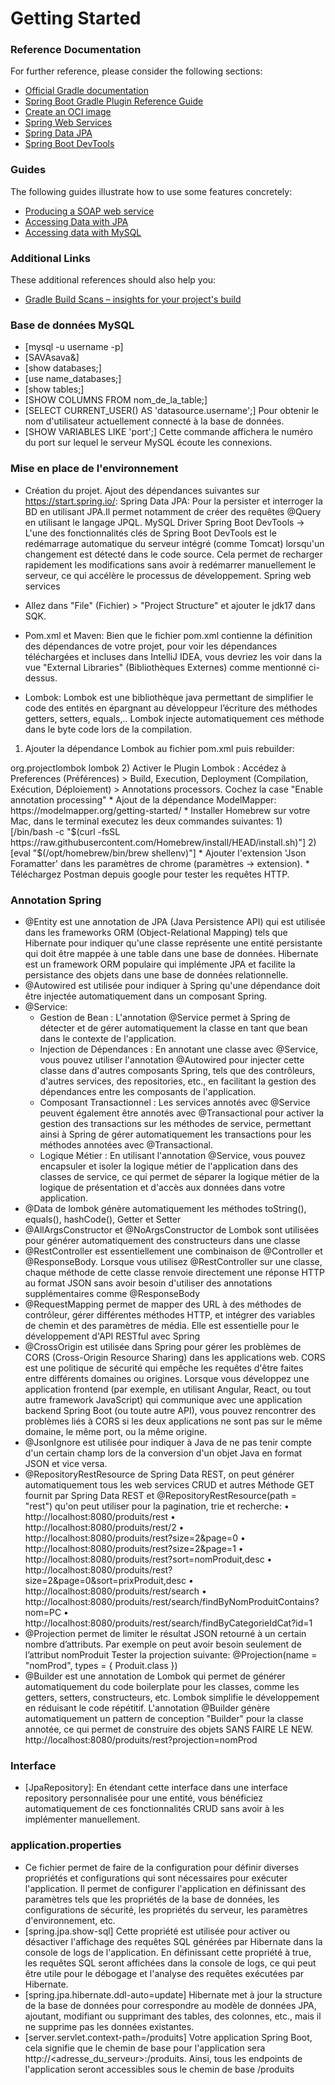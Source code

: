 # Getting Started

### Reference Documentation
For further reference, please consider the following sections:

* [Official Gradle documentation](https://docs.gradle.org)
* [Spring Boot Gradle Plugin Reference Guide](https://docs.spring.io/spring-boot/docs/3.2.1/gradle-plugin/reference/html/)
* [Create an OCI image](https://docs.spring.io/spring-boot/docs/3.2.1/gradle-plugin/reference/html/#build-image)
* [Spring Web Services](https://docs.spring.io/spring-boot/docs/3.2.1/reference/htmlsingle/index.html#io.webservices)
* [Spring Data JPA](https://docs.spring.io/spring-boot/docs/3.2.1/reference/htmlsingle/index.html#data.sql.jpa-and-spring-data)
* [Spring Boot DevTools](https://docs.spring.io/spring-boot/docs/3.2.1/reference/htmlsingle/index.html#using.devtools)

### Guides
The following guides illustrate how to use some features concretely:

* [Producing a SOAP web service](https://spring.io/guides/gs/producing-web-service/)
* [Accessing Data with JPA](https://spring.io/guides/gs/accessing-data-jpa/)
* [Accessing data with MySQL](https://spring.io/guides/gs/accessing-data-mysql/)

### Additional Links
These additional references should also help you:

* [Gradle Build Scans – insights for your project's build](https://scans.gradle.com#gradle)


### Base de données MySQL

* [mysql -u username -p]
* [SAVAsava&]
* [show databases;]
* [use name_databases;]
* [show tables;]
* [SHOW COLUMNS FROM nom_de_la_table;]
* [SELECT CURRENT_USER() AS 'datasource.username';] Pour obtenir le nom d'utilisateur actuellement connecté à la base de données.
* [SHOW VARIABLES LIKE 'port';] Cette commande affichera le numéro du port sur lequel le serveur MySQL écoute les connexions.


### Mise en place de l'environnement

* Création du projet. Ajout des dépendances suivantes sur https://start.spring.io/:
Spring Data JPA: Pour la persister et interroger la BD en utilisant JPA.Il permet notamment de créer des requêtes @Query en utilisant le langage JPQL.
MySQL Driver
Spring Boot DevTools -> L'une des fonctionnalités clés de Spring Boot DevTools est le redémarrage automatique du serveur intégré (comme Tomcat) lorsqu'un changement est détecté dans le code source. Cela permet de recharger rapidement les modifications sans avoir à redémarrer manuellement le serveur, ce qui accélère le processus de développement.
Spring web services
* Allez dans "File" (Fichier) > "Project Structure" et ajouter le jdk17 dans SQK.
* Pom.xml et Maven: Bien que le fichier pom.xml contienne la définition des dépendances de votre projet, pour voir les dépendances téléchargées et incluses dans IntelliJ IDEA, vous devriez les voir dans la vue "External Libraries" (Bibliothèques Externes) comme mentionné ci-dessus.

* Lombok: Lombok est une bibliothèque java permettant de simplifier le code des entités en épargnant au développeur l’écriture des méthodes getters, setters, equals,.. Lombok injecte automatiquement ces méthode dans le byte code lors de la compilation.
1) Ajouter la dépendance Lombok au fichier pom.xml puis rebuilder:
  <dependency>
    <groupId>org.projectlombok</groupId>
    <artifactId>lombok</artifactId>
  </dependency>
2) Activer le Plugin Lombok :
Accédez à Preferences (Préférences) > Build, Execution, Deployment (Compilation, Exécution, Déploiement) > Annotations processors.
Cochez la case "Enable annotation processing"
* Ajout de la dépendance ModelMapper: https://modelmapper.org/getting-started/
* Installer Homebrew sur votre Mac, dans le terminal executez les deux commandes suivantes:
1) [/bin/bash -c "$(curl -fsSL https://raw.githubusercontent.com/Homebrew/install/HEAD/install.sh)"]
2) [eval "$(/opt/homebrew/bin/brew shellenv)"]
* Ajouter l'extension 'Json Foramatter' dans les paramètres de chrome (paramètres -> extension).
* Téléchargez Postman depuis google pour tester les requêtes HTTP.

### Annotation Spring

* @Entity est une annotation de JPA (Java Persistence API) qui est utilisée dans les frameworks ORM (Object-Relational Mapping) tels que Hibernate pour indiquer qu'une classe représente une entité persistante qui doit être mappée à une table dans une base de données. Hibernate est un framework ORM populaire qui implémente JPA et facilite la persistance des objets dans une base de données relationnelle.
* @Autowired est utilisée pour indiquer à Spring qu'une dépendance doit être injectée automatiquement dans un composant Spring.
* @Service:
  * Gestion de Bean : L'annotation @Service permet à Spring de détecter et de gérer automatiquement la classe en tant que bean dans le contexte de l'application.
  * Injection de Dépendances : En annotant une classe avec @Service, vous pouvez utiliser l'annotation @Autowired pour injecter cette classe dans d'autres composants Spring, tels que des contrôleurs, d'autres services, des repositories, etc., en facilitant la gestion des dépendances entre les composants de l'application.
  * Composant Transactionnel : Les services annotés avec @Service peuvent également être annotés avec @Transactional pour activer la gestion des transactions sur les méthodes de service, permettant ainsi à Spring de gérer automatiquement les transactions pour les méthodes annotées avec @Transactional.
  * Logique Métier : En utilisant l'annotation @Service, vous pouvez encapsuler et isoler la logique métier de l'application dans des classes de service, ce qui permet de séparer la logique métier de la logique de présentation et d'accès aux données dans votre application.
* @Data de lombok génère automatiquement les méthodes toString(), equals(), hashCode(), Getter et Setter
* @AllArgsConstructor et @NoArgsConstructor de Lombok sont utilisées pour générer automatiquement des constructeurs dans une classe
* @RestController est essentiellement une combinaison de @Controller et @ResponseBody. Lorsque vous utilisez @RestController sur une classe, chaque méthode de cette classe renvoie directement une réponse HTTP au format JSON sans avoir besoin d'utiliser des annotations supplémentaires comme @ResponseBody
* @RequestMapping permet de mapper des URL à des méthodes de contrôleur, gérer différentes méthodes HTTP, et intégrer des variables de chemin et des paramètres de média. Elle est essentielle pour le développement d'API RESTful avec Spring
* @CrossOrigin est utilisée dans Spring pour gérer les problèmes de CORS (Cross-Origin Resource Sharing) dans les applications web. CORS est une politique de sécurité qui empêche les requêtes d'être faites entre différents domaines ou origines.
  Lorsque vous développez une application frontend (par exemple, en utilisant Angular, React, ou tout autre framework JavaScript) qui communique avec une application backend Spring Boot (ou toute autre API), vous pouvez rencontrer des problèmes liés à CORS si les deux applications ne sont pas sur le même domaine, le même port, ou la même origine.
* @JsonIgnore est utilisée pour indiquer à Java de ne pas tenir compte d'un certain champ lors de la conversion d'un objet Java en format JSON et vice versa.
* @RepositoryRestResource de Spring Data REST, on peut générer automatiquement tous les web services CRUD et autres
  Méthode GET fournit par Spring Data REST et @RepositoryRestResource(path = "rest") qu'on peut utiliser pour la pagination, trie et recherche:
  • http://localhost:8080/produits/rest
  • http://localhost:8080/produits/rest/2
  • http://localhost:8080/produits/rest?size=2&page=0
  • http://localhost:8080/produits/rest?size=2&page=1
  • http://localhost:8080/produits/rest?sort=nomProduit,desc
  • http://localhost:8080/produits/rest?size=2&page=0&sort=prixProduit,desc
  • http://localhost:8080/produits/rest/search
  • http://localhost:8080/produits/rest/search/findByNomProduitContains?nom=PC
  • http://localhost:8080/produits/rest/search/findByCategorieIdCat?id=1
* @Projection permet de limiter le résultat JSON retourné à un certain nombre d’attributs. Par exemple on peut avoir besoin seulement de l’attribut nomProduit
  Tester la projection suivante: @Projection(name = "nomProd", types = { Produit.class })
* @Builder est une annotation de Lombok qui permet de générer automatiquement du code boilerplate pour les classes, comme les getters, setters, constructeurs, etc. 
  Lombok simplifie le développement en réduisant le code répétitif.
  L'annotation @Builder génère automatiquement un pattern de conception "Builder" pour la classe annotée, ce qui permet de construire des objets SANS FAIRE LE NEW.
    http://localhost:8080/produits/rest?projection=nomProd
### Interface

* [JpaRepository]: En étendant cette interface dans une interface repository personnalisée pour une entité, vous bénéficiez automatiquement de ces fonctionnalités CRUD sans avoir à les implémenter manuellement.

### application.properties

* Ce fichier permet de faire de la configuration pour définir diverses propriétés et configurations qui sont nécessaires pour exécuter l'application. Il permet de configurer l'application en définissant des paramètres tels que les propriétés de la base de données, les configurations de sécurité, les propriétés du serveur, les paramètres d'environnement, etc.
* [spring.jpa.show-sql] Cette propriété est utilisée pour activer ou désactiver l'affichage des requêtes SQL générées par Hibernate dans la console de logs de l'application. En définissant cette propriété à true, les requêtes SQL seront affichées dans la console de logs, ce qui peut être utile pour le débogage et l'analyse des requêtes exécutées par Hibernate.
* [spring.jpa.hibernate.ddl-auto=update] Hibernate met à jour la structure de la base de données pour correspondre au modèle de données JPA, ajoutant, modifiant ou supprimant des tables, des colonnes, etc., mais il ne supprime pas les données existantes.
* [server.servlet.context-path=/produits] Votre application Spring Boot, cela signifie que le chemin de base pour l'application sera http://<adresse_du_serveur>:<port>/produits. Ainsi, tous les endpoints de l'application seront accessibles sous le chemin de base /produits